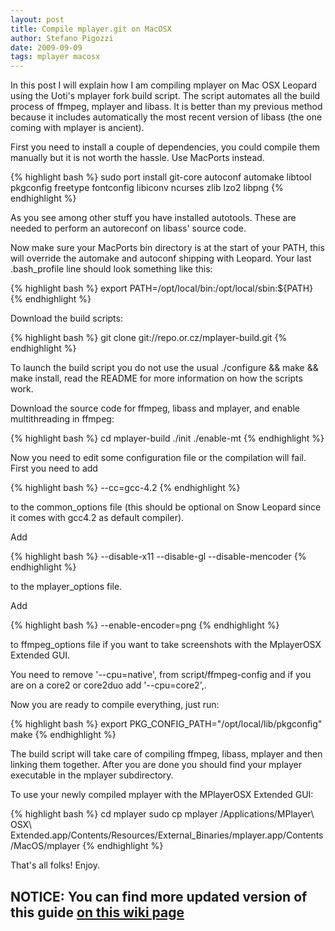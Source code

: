 ```yaml
---
layout: post
title: Compile mplayer.git on MacOSX
author: Stefano Pigozzi
date: 2009-09-09
tags: mplayer macosx
---
```


In this post I will explain how I am compiling mplayer on Mac OSX Leopard using the Uoti's mplayer fork build script. The script automates all the build process of ffmpeg, mplayer and libass. It is better than my previous method because it includes automatically the most recent version of libass (the one coming with mplayer is ancient).

First you need to install a couple of dependencies, you could compile them manually but it is not worth the hassle. Use MacPorts instead.

{% highlight bash %}
sudo port install git-core autoconf automake libtool pkgconfig freetype fontconfig libiconv ncurses zlib lzo2 libpng
{% endhighlight %}

As you see among other stuff you have installed autotools. These are needed to perform an autoreconf on libass' source code.

Now make sure your MacPorts bin directory is at the start of your PATH, this will override the automake and autoconf shipping with Leopard. Your last .bash_profile line should look something like this:

{% highlight bash %}
export PATH=/opt/local/bin:/opt/local/sbin:${PATH}
{% endhighlight %}

Download the build scripts:

{% highlight bash %}
git clone git://repo.or.cz/mplayer-build.git
{% endhighlight %}

To launch the build script you do not use the usual ./configure && make && make install, read the README for more information on how the scripts work.

Download the source code for ffmpeg, libass and mplayer, and enable multithreading in ffmpeg:

{% highlight bash %}
cd mplayer-build
./init
./enable-mt
{% endhighlight %}

Now you need to edit some configuration file or the compilation will fail. First you need to add

{% highlight bash %}
--cc=gcc-4.2
{% endhighlight %}

to the common_options file (this should be optional on Snow Leopard since it comes with gcc4.2 as default compiler).

Add

{% highlight bash %}
--disable-x11
--disable-gl
--disable-mencoder
{% endhighlight %}

to the mplayer_options file.

Add

{% highlight bash %}
--enable-encoder=png
{% endhighlight %}

to ffmpeg_options file if you want to take screenshots with the MplayerOSX Extended GUI.

You need to remove '--cpu=native', from script/ffmpeg-config and if you are on a core2 or core2duo add '--cpu=core2',.

Now you are ready to compile everything, just run:

{% highlight bash %}
export PKG_CONFIG_PATH="/opt/local/lib/pkgconfig"
make
{% endhighlight %}

The build script will take care of compiling ffmpeg, libass, mplayer and then linking them together.
After you are done you should find your mplayer executable in the mplayer subdirectory.

To use your newly compiled mplayer with the MPlayerOSX Extended GUI:

{% highlight bash %}
cd mplayer
sudo cp mplayer /Applications/MPlayer\ OSX\ Extended.app/Contents/Resources/External_Binaries/mplayer.app/Contents/MacOS/mplayer
{% endhighlight %}

That's all folks! Enjoy.

## NOTICE: You can find more updated version of this guide [on this wiki page](http://code.google.com/p/mplayerosx-builds/wiki/Compiling)